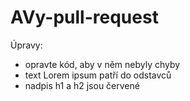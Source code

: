 # AVy-pull-request
Úpravy:
- opravte kód, aby v něm nebyly chyby
- text Lorem ipsum patří do odstavců
- nadpis h1 a h2 jsou červené
